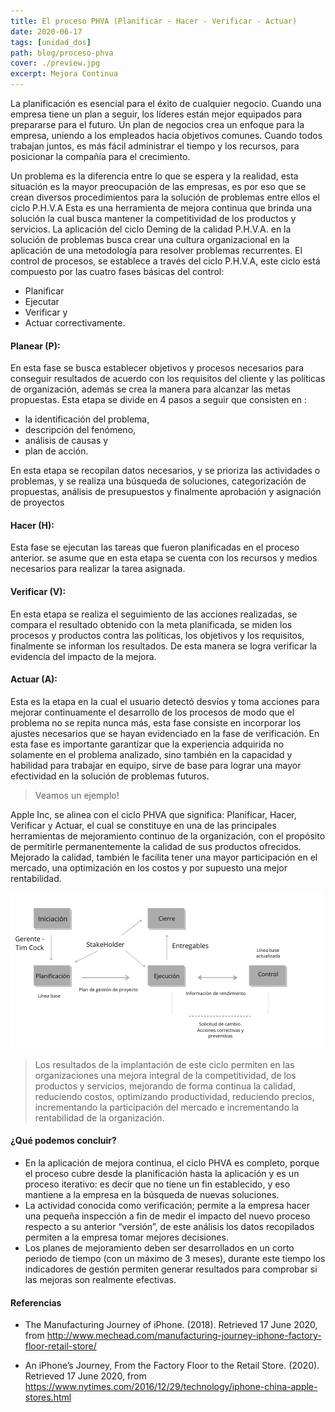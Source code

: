 ```yaml
---
title: El proceso PHVA (Planificar - Hacer - Verificar - Actuar)
date: 2020-06-17
tags: [unidad_dos]
path: blog/proceso-phva
cover: ./preview.jpg
excerpt: Mejora Continua
---
```

La planificación es esencial para el éxito de cualquier negocio. Cuando una empresa tiene un plan a seguir, los líderes están mejor equipados para prepararse para el futuro. Un plan de negocios crea un enfoque para la empresa, uniendo a los empleados hacia objetivos comunes. Cuando todos trabajan juntos, es más fácil administrar el tiempo y los recursos, para posicionar la compañía para el crecimiento.

Un problema es la diferencia entre lo que se espera y la realidad, esta situación es la mayor preocupación de las empresas, es por eso que se crean diversos procedimientos para la solución de problemas entre ellos el ciclo P.H.V.A Esta  es una herramienta  de mejora continua que brinda una solución la cual busca mantener la competitividad de los productos y servicios.
La aplicación del ciclo Deming de la calidad P.H.V.A. en la solución de problemas busca crear una cultura organizacional en la aplicación de una metodología para resolver problemas recurrentes. El control de procesos, se establece a través del ciclo P.H.V.A, este ciclo está compuesto por las cuatro fases básicas del control:

- Planificar
- Ejecutar
- Verificar y 
- Actuar correctivamente.

#### Planear (P): 
En esta fase se busca establecer objetivos y procesos necesarios para conseguir resultados de acuerdo con los requisitos del cliente y las políticas de organización, además se crea la manera para alcanzar las metas propuestas. 
Esta etapa se divide en 4 pasos a seguir  que consisten en :

- la identificación del problema, 
- descripción del fenómeno, 
- análisis de causas y 
- plan de acción.

En esta etapa se recopilan datos necesarios, y se prioriza las actividades o problemas, y se realiza una búsqueda de soluciones, categorización de propuestas, análisis de presupuestos y finalmente aprobación y asignación de proyectos

#### Hacer (H):
Esta fase se ejecutan las tareas que fueron planificadas en el proceso anterior. se asume que en esta etapa se cuenta con los recursos y medios necesarios para realizar la tarea asignada.

#### Verificar (V):
En esta etapa se realiza el seguimiento de las acciones realizadas, se compara el resultado obtenido con la meta planificada, se miden los procesos y productos contra las políticas, los objetivos y los requisitos, finalmente se informan los resultados.  De esta manera se logra  verificar la evidencia del impacto de la mejora.

#### Actuar (A):
Esta es la etapa en la cual el usuario detectó desvíos y toma acciones para mejorar continuamente el desarrollo de los procesos de modo que el problema no se repita nunca más, esta fase consiste en incorporar los ajustes necesarios que se hayan evidenciado en la fase de verificación. En esta fase es importante garantizar que la experiencia adquirida no solamente en el problema analizado, sino también en la capacidad y habilidad para trabajar en equipo, sirve de base para lograr una mayor efectividad en la solución de problemas futuros.

> Veamos un ejemplo!

Apple Inc,  se alinea con el ciclo PHVA que significa: Planificar, Hacer, Verificar y Actuar, el cual se constituye en una de las principales herramientas de mejoramiento continuo de la organización, con el propósito de permitirle permanentemente la calidad de sus productos ofrecidos. Mejorado la calidad, también le facilita tener una mayor participación en el mercado, una optimización en los costos  y por supuesto una mejor rentabilidad.

![](fig1.png)

> Los resultados de la implantación de este ciclo permiten en las organizaciones una mejora integral de la competitividad, de los productos y servicios, mejorando de forma continua la calidad, reduciendo costos, optimizando productividad, reduciendo precios, incrementando la participación del mercado e incrementando la rentabilidad de la organización.

#### ¿Qué podemos concluir?

- En la aplicación de mejora continua, el ciclo PHVA es completo, porque el proceso cubre desde la planificación hasta la aplicación y es un proceso iterativo: es decir que no tiene un fin establecido, y eso mantiene a la empresa en la búsqueda de nuevas soluciones.
- La actividad conocida como verificación; permite a la empresa hacer una pequeña inspección a fin de medir el impacto del nuevo proceso respecto a su anterior “versión”, de este análisis los datos recopilados permiten a la empresa tomar mejores decisiones.
- Los planes de mejoramiento deben ser desarrollados en un  corto periodo de tiempo (con un máximo de 3 meses), durante este tiempo los indicadores de gestión permiten generar resultados para comprobar si las mejoras son realmente efectivas.

#### Referencias

- The Manufacturing Journey of iPhone. (2018). Retrieved 17 June 2020, from http://www.mechead.com/manufacturing-journey-iphone-factory-floor-retail-store/

- An iPhone’s Journey, From the Factory Floor to the Retail Store. (2020). Retrieved 17 June 2020, from https://www.nytimes.com/2016/12/29/technology/iphone-china-apple-stores.html